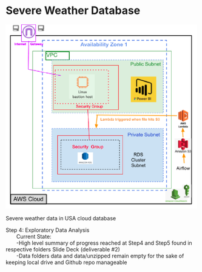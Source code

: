 # Severe Weather Database
![alt text](https://github.com/conner-mcnicholas/SevereWeatherDB/blob/main/arch.png?raw=true)

Severe weather data in USA cloud database

Step 4: Exploratory Data Analysis<br>
&emsp;&emsp;Current State:<br>
&emsp;&emsp;-High level summary of progress reached at Step4 and Step5 found in respective folders Slide Deck (deliverable #2)<br>
&emsp;&emsp;-Data folders data and data/unzipped remain empty for the sake of keeping local drive and Github repo manageable<br>
